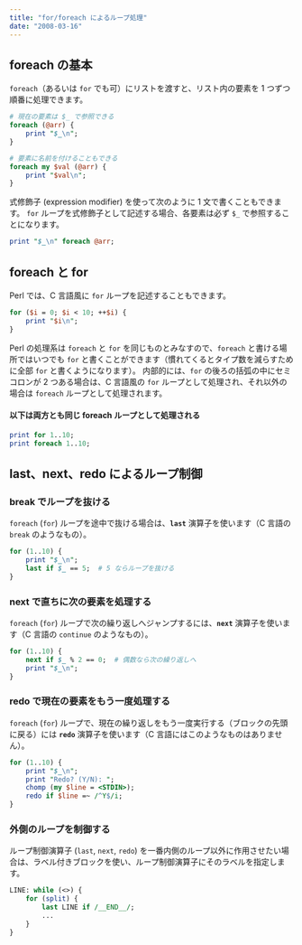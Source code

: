 ```yaml
---
title: "for/foreach によるループ処理"
date: "2008-03-16"
---
```


foreach の基本
----

`foreach`（あるいは `for` でも可）にリストを渡すと、リスト内の要素を 1 つずつ順番に処理できます。

~~~ perl
# 現在の要素は $_ で参照できる
foreach (@arr) {
    print "$_\n";
}

# 要素に名前を付けることもできる
foreach my $val (@arr) {
    print "$val\n";
}
~~~

式修飾子 (expression modifier) を使って次のように 1 文で書くこともできます。
`for` ループを式修飾子として記述する場合、各要素は必ず `$_` で参照することになります。

~~~ perl
print "$_\n" foreach @arr;
~~~


foreach と for
----

Perl では、C 言語風に `for` ループを記述することもできます。

~~~ perl
for ($i = 0; $i < 10; ++$i) {
    print "$i\n";
}
~~~

Perl の処理系は `foreach` と `for` を同じものとみなすので、`foreach` と書ける場所ではいつでも `for` と書くことができます（慣れてくるとタイプ数を減らすために全部 `for` と書くようになります）。
内部的には、`for` の後ろの括弧の中にセミコロンが 2 つある場合は、C 言語風の `for` ループとして処理され、それ以外の場合は `foreach` ループとして処理されます。

#### 以下は両方とも同じ foreach ループとして処理される

~~~ perl
print for 1..10;
print foreach 1..10;
~~~


last、next、redo によるループ制御
----

### break でループを抜ける

`foreach` (`for`) ループを途中で抜ける場合は、**`last`** 演算子を使います（C 言語の `break` のようなもの）。

~~~ perl
for (1..10) {
    print "$_\n";
    last if $_ == 5;  # 5 ならループを抜ける
}
~~~

### next で直ちに次の要素を処理する

`foreach` (`for`) ループで次の繰り返しへジャンプするには、**`next`** 演算子を使います（C 言語の `continue` のようなもの）。

~~~ perl
for (1..10) {
    next if $_ % 2 == 0;  # 偶数なら次の繰り返しへ
    print "$_\n";
}
~~~

### redo で現在の要素をもう一度処理する

`foreach` (`for`) ループで、現在の繰り返しをもう一度実行する（ブロックの先頭に戻る）には **`redo`** 演算子を使います（C 言語にはこのようなものはありません）。

~~~ perl
for (1..10) {
    print "$_\n";
    print "Redo? (Y/N): ";
    chomp (my $line = <STDIN>);
    redo if $line =~ /^Y$/i;
}
~~~

### 外側のループを制御する

ループ制御演算子 (`last`, `next`, `redo`) を一番内側のループ以外に作用させたい場合は、ラベル付きブロックを使い、ループ制御演算子にそのラベルを指定します。

~~~ perl
LINE: while (<>) {
    for (split) {
        last LINE if /__END__/;
        ...
    }
}
~~~


